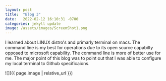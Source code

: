 ```yaml
---
layout: post
title:  "Blog 3"
date:   2022-02-12 16:10:31 -0700
categories: jekyll update
image: /assets/images/ScreenShot1.png
---
```


I learned about LINUX distro's and primarly terminal on macs. The command line is my best for operations due to its open source capabilty opposed to microsoft capability. The command line is more of better use for me. The major point of this blog was to point out that I was able to configure my local terminal to Github specificaions.


![]({{ page.image | relative_url }})